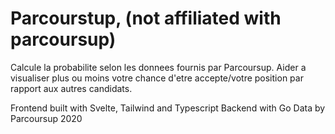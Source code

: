 # Parcourstup, (not affiliated with parcoursup)

Calcule la probabilite selon les donnees fournis par Parcoursup.
Aider a visualiser plus ou moins votre chance d'etre accepte/votre position par rapport aux autres candidats.


Frontend built with Svelte, Tailwind and Typescript
Backend with Go
Data by Parcoursup 2020
